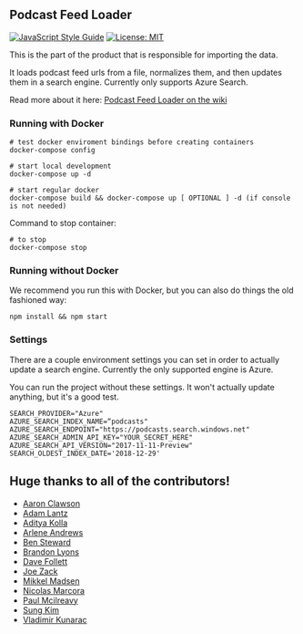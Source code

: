 ## Podcast Feed Loader

[![JavaScript Style Guide](https://img.shields.io/badge/code_style-standard-green.svg)](https://standardjs.com)
[![License: MIT](https://img.shields.io/badge/License-MIT-green.svg)](https://opensource.org/licenses/MIT)

This is the part of the product that is responsible for importing the data.

It loads podcast feed urls from a file, normalizes them, and then updates them in a search engine. Currently only supports Azure Search.

Read more about it here: [Podcast Feed Loader on the wiki](https://github.com/codingblocks/podcast-app/wiki/Podcast-Feed-Loader)


### Running with Docker

```
# test docker enviroment bindings before creating containers
docker-compose config

# start local development
docker-compose up -d

# start regular docker
docker-compose build && docker-compose up [ OPTIONAL ] -d (if console is not needed)  
```

Command to stop container:

```;bash
# to stop
docker-compose stop
```

### Running without Docker

We recommend you run this with Docker, but you can also do things the old fashioned way:

```;bash
npm install && npm start
```

### Settings

There are a couple environment settings you can set in order to actually update a search engine. Currently the only supported engine is Azure.

You can run the project without these settings. It won't actually update anything, but it's a good test.

```;bash
SEARCH_PROVIDER="Azure"
AZURE_SEARCH_INDEX_NAME=“podcasts"
AZURE_SEARCH_ENDPOINT="https://podcasts.search.windows.net"
AZURE_SEARCH_ADMIN_API_KEY="YOUR_SECRET_HERE"
AZURE_SEARCH_API_VERSION="2017-11-11-Preview"
SEARCH_OLDEST_INDEX_DATE='2018-12-29'
```

## Huge thanks to all of the contributors!
- [Aaron Clawson](https://github.com/MadVikingGod)
- [Adam Lantz](https://github.com/AdamLantz)
- [Aditya Kolla](https://github.com/aditya-kolla)
- [Arlene Andrews](https://github.com/arleneandrews)
- [Ben Steward](https://github.com/tehpsalmist)
- [Brandon Lyons](https://github.com/lyonsbp)
- [Dave Follett](https://github.com/davefollett)
- [Joe Zack](https://github.com/THEjoezack)
- [Mikkel Madsen](https://github.com/Madsn)
- [Nicolas Marcora](https://github.com/nmarcora)
- [Paul Mcilreavy](https://github.com/pmcilreavy)
- [Sung Kim](https://github.com/dance2die/)
- [Vladimir Kunarac](https://github.com/vlado92)
